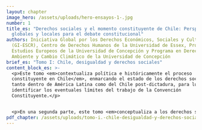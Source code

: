 ```yaml
---
layout: chapter
image_hero: /assets/uploads/hero-ensayos-1-.jpg
number: 1
title_es: "Derechos sociales y el momento constituyente de Chile: Perspectivas
  globales y locales para el debate constitucional"
authors: Iniciativa Global por los Derechos Económicos, Sociales y Culturales
  (GI-ESCR), Centro de Derechos Humanos de la Universidad de Essex, Programa de
  Estudios Europeos de la Universidad de Concepción y Programa en Derecho,
  Ambiente y Cambio Climático de la Universidad de Concepción
brief_es: "Tomo I: Chile, desigualdad y derechos sociales"
content_block_es: >-
  <p>Este tomo <em>contextualiza política e históricamente el proceso
  constituyente en Chile</em>, enmarcando el estado de los derechos sociales
  tanto dentro de América Latina como del Chile post-dictadura, para luego
  identificar los eventuales límites del trabajo de la Convención
  Constituyente.</p>


  <p>En una segunda parte, este tomo <em>conceptualiza a los derechos sociales dentro de un espectro más amplio de los derechos humanos</em>, enfatizando la indivisibilidad e interdependencia que existe entre todos ellos (y por consiguiente desmitificando su comprensión como derechos de segunda generación) y la necesidad de adoptar medidas afirmativas en algunos casos para lograr la igualdad sustantiva. Además, esta sección resalta algunas particularidades de los derechos sociales como la posibilidad de implementación progresiva de aquellas partes de los derechos que no corresponden al contenido mínimo (de ejecución inmediata), la prohibición de regresividad en los sucesivas reformas que se orienten a garantizar derechos sociales y el rol fundamental que juega la política fiscal en la protección de estos derechos en el contexto constitucional.</p>
pdf_chapter: /assets/uploads/tomo-i.-chile-desigualdad-y-derechos-sociales.pdf
---
```

